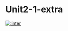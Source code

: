 # Unit2-1-extra
[![linter](https://github.com/Alvin-Ding11/Unit2-1-extra/workflows/linter/badge.svg)](https://github.com/marketplace/actions/super-linter)
